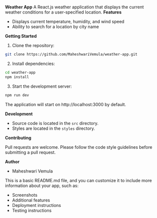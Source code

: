 **Weather App**
A React.js weather application that displays the current weather conditions for a user-specified location.
**Features**
* Displays current temperature, humidity, and wind speed
* Ability to search for a location by city name

**Getting Started**
1. Clone the repository:
```bash
git clone https://github.com/MaheshwariVemula/weather-app.git
```

2. Install dependencies:
```bash
cd weather-app
npm install
```

3. Start the development server:
```bash
npm run dev
```
The application will start on http://localhost:3000 by default.


**Development**

* Source code is located in the `src` directory.
* Styles are located in the `styles` directory.

**Contributing**

Pull requests are welcome. Please follow the code style guidelines before submitting a pull request.

**Author**

*  Maheshwari Vemula

This is a basic README.md file, and you can customize it to include more information about your app, such as:

* Screenshots
* Additional features
* Deployment instructions
* Testing instructions
